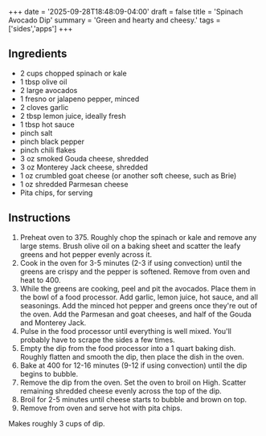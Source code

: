 +++
date = '2025-09-28T18:48:09-04:00'
draft = false
title = 'Spinach Avocado Dip'
summary = 'Green and hearty and cheesy.'
tags = ['sides','apps']
+++

## Ingredients
- 2 cups chopped spinach or kale
- 1 tbsp olive oil
- 2 large avocados
- 1 fresno or jalapeno pepper, minced
- 2 cloves garlic
- 2 tbsp lemon juice, ideally fresh
- 1 tbsp hot sauce
- pinch salt
- pinch black pepper
- pinch chili flakes
- 3 oz smoked Gouda cheese, shredded
- 3 oz Monterey Jack cheese, shredded
- 1 oz crumbled goat cheese (or another soft cheese, such as Brie)
- 1 oz shredded Parmesan cheese
- Pita chips, for serving

## Instructions

1. Preheat oven to 375. Roughly chop the spinach or kale and remove any large stems. Brush olive oil on a baking sheet and scatter the leafy greens and hot pepper evenly across it.
2. Cook in the oven for 3-5 minutes (2-3 if using convection) until the greens are crispy and the pepper is softened. Remove from oven and heat to 400.
3. While the greens are cooking, peel and pit the avocados. Place them in the bowl of a food processor. Add garlic, lemon juice, hot sauce, and all seasonings. Add the minced hot pepper and greens once they're out of the oven. Add the Parmesan and goat cheeses, and half of the Gouda and Monterey Jack.
4. Pulse in the food processor until everything is well mixed. You'll probably have to scrape the sides a few times.
5. Empty the dip from the food processor into a 1 quart baking dish. Roughly flatten and smooth the dip, then place the dish in the oven.
6. Bake at 400 for 12-16 minutes (9-12 if using convection) until the dip begins to bubble.
7. Remove the dip from the oven. Set the oven to broil on High. Scatter remaining shredded cheese evenly across the top of the dip.
8. Broil for 2-5 minutes until cheese starts to bubble and brown on top.
9. Remove from oven and serve hot with pita chips.

Makes roughly 3 cups of dip.
